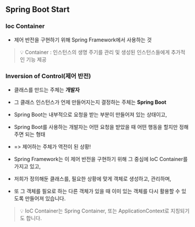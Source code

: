 ## Spring Boot Start
### Ioc Container
- 제어 반전을 구현하기 위해 Spring Framework에서 사용하는 것
> 💡 Container : 인스턴스의 생명 주기를 관리 및 생성된 인스턴스들에게 추가적인 기능 제공

### Inversion of Control(제어 반전)
- 클래스를 만드는 주체는 **개발자** 
- 그 클래스 인스턴스가 언제 만들어지는지 결정하는 주체는 **Spring Boot**

- Spring Boot는 내부적으로 요청을 받는 부분이 만들어져 있는 상태이고, 
- Spring Boot를 사용하는 개발자는 어떤 요청을 받았을 때 어떤 행동을 할지만 정해주면 되는 형태
- => 제어하는 주체가 역전이 된 상황!


- Spring Framework는 이 제어 반전을 구현하기 위해 그 중심에 IoC Container를 가지고 있고,
- 저희가 정의해둔 클래스를, 필요한 상황에 맞게 객체로 생성하고, 관리하며, 
- 또 그 객체를 필요로 하는 다른 객체가 있을 때 이미 있는 객체를 다시 활용할 수 있도록 만들어져 있습니다.
> 💡 IoC Container는 Spring Container, 또는 ApplicationContext로 지칭되기도 합니다.


